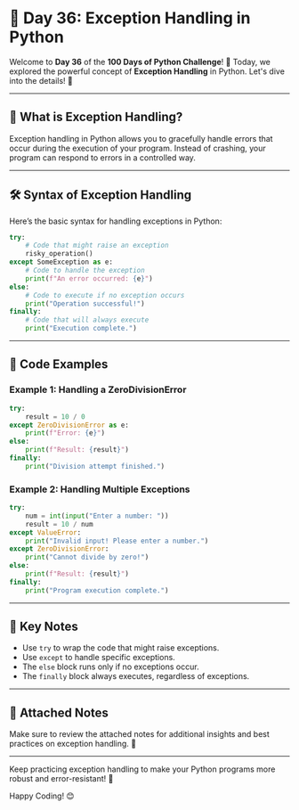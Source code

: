 # 🐍 Day 36: Exception Handling in Python

Welcome to **Day 36** of the **100 Days of Python Challenge**! 🎉 Today, we explored the powerful concept of **Exception Handling** in Python. Let's dive into the details! 🚀

---

## 🌟 What is Exception Handling?

Exception handling in Python allows you to gracefully handle errors that occur during the execution of your program. Instead of crashing, your program can respond to errors in a controlled way.

---

## 🛠️ Syntax of Exception Handling

Here’s the basic syntax for handling exceptions in Python:

```python
try:
    # Code that might raise an exception
    risky_operation()
except SomeException as e:
    # Code to handle the exception
    print(f"An error occurred: {e}")
else:
    # Code to execute if no exception occurs
    print("Operation successful!")
finally:
    # Code that will always execute
    print("Execution complete.")
```

---

## 📖 Code Examples

### Example 1: Handling a ZeroDivisionError
```python
try:
    result = 10 / 0
except ZeroDivisionError as e:
    print(f"Error: {e}")
else:
    print(f"Result: {result}")
finally:
    print("Division attempt finished.")
```

### Example 2: Handling Multiple Exceptions
```python
try:
    num = int(input("Enter a number: "))
    result = 10 / num
except ValueError:
    print("Invalid input! Please enter a number.")
except ZeroDivisionError:
    print("Cannot divide by zero!")
else:
    print(f"Result: {result}")
finally:
    print("Program execution complete.")
```

---

## 📌 Key Notes

- Use `try` to wrap the code that might raise exceptions.
- Use `except` to handle specific exceptions.
- The `else` block runs only if no exceptions occur.
- The `finally` block always executes, regardless of exceptions.

---

## 📝 Attached Notes

Make sure to review the attached notes for additional insights and best practices on exception handling. 📂

---

Keep practicing exception handling to make your Python programs more robust and error-resistant! 💪

Happy Coding! 😊